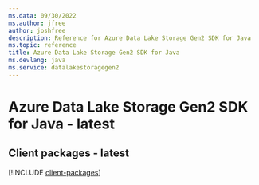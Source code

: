 ```yaml
---
ms.data: 09/30/2022
ms.author: jfree
author: joshfree
description: Reference for Azure Data Lake Storage Gen2 SDK for Java
ms.topic: reference
title: Azure Data Lake Storage Gen2 SDK for Java
ms.devlang: java
ms.service: datalakestoragegen2
---
```

# Azure Data Lake Storage Gen2 SDK for Java - latest

## Client packages - latest
[!INCLUDE [client-packages](data-lake-storage-gen2-client-index.md)]